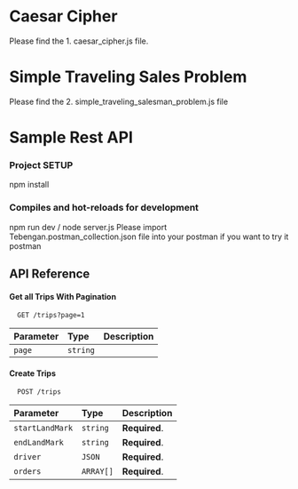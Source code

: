 
# Caesar Cipher
Please find the 1. caesar_cipher.js file.

# Simple Traveling Sales Problem
Please find the 2. simple_traveling_salesman_problem.js file

# Sample Rest API

### Project SETUP
npm install

### Compiles and hot-reloads for development
npm run dev / node server.js
Please import Tebengan.postman_collection.json file into your postman if you want to try it postman
## API Reference

#### Get all Trips With Pagination

```http
  GET /trips?page=1
```

| Parameter | Type     | Description                |
| :-------- | :------- | :------------------------- |
| `page` | `string` | |

#### Create Trips

```http
  POST /trips
```

| Parameter | Type     | Description                       |
| :-------- | :------- | :-------------------------------- |
| `startLandMark`      | `string` | **Required**. |
| `endLandMark`      | `string` | **Required**. |
| `driver`      | `JSON` | **Required**.|
| `orders`      | `ARRAY[]` | **Required**.  |


